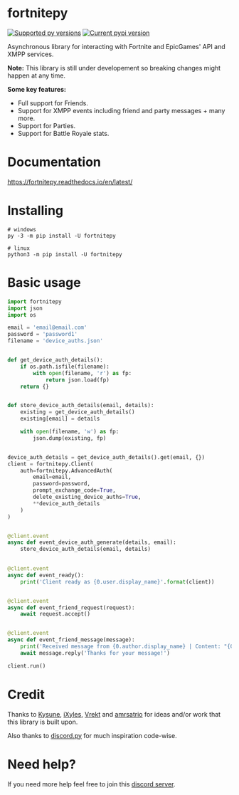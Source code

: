  # fortnitepy

[![Supported py versions](https://img.shields.io/pypi/pyversions/fortnitepy.svg)](https://pypi.org/project/fortnitepy/)
[![Current pypi version](https://img.shields.io/pypi/v/fortnitepy.svg)](https://pypi.org/project/fortnitepy/)

Asynchronous library for interacting with Fortnite and EpicGames' API and XMPP services.

**Note:** This library is still under developement so breaking changes might happen at any time.

**Some key features:**
- Full support for Friends.
- Support for XMPP events including friend and party messages + many more.
- Support for Parties.
- Support for Battle Royale stats.

# Documentation
https://fortnitepy.readthedocs.io/en/latest/

# Installing
```
# windows
py -3 -m pip install -U fortnitepy

# linux
python3 -m pip install -U fortnitepy
```

# Basic usage
```py
import fortnitepy
import json
import os

email = 'email@email.com'
password = 'password1'
filename = 'device_auths.json'


def get_device_auth_details():
    if os.path.isfile(filename):
        with open(filename, 'r') as fp:
            return json.load(fp)
    return {}


def store_device_auth_details(email, details):
    existing = get_device_auth_details()
    existing[email] = details

    with open(filename, 'w') as fp:
        json.dump(existing, fp)


device_auth_details = get_device_auth_details().get(email, {})
client = fortnitepy.Client(
    auth=fortnitepy.AdvancedAuth(
        email=email,
        password=password,
        prompt_exchange_code=True,
        delete_existing_device_auths=True,
        **device_auth_details
    )
)


@client.event
async def event_device_auth_generate(details, email):
    store_device_auth_details(email, details)
    

@client.event
async def event_ready():
    print('Client ready as {0.user.display_name}'.format(client))


@client.event
async def event_friend_request(request):
    await request.accept()


@client.event
async def event_friend_message(message):
    print('Received message from {0.author.display_name} | Content: "{0.content}"'.format(message))
    await message.reply('Thanks for your message!')

client.run()
```

# Credit
Thanks to [Kysune](https://github.com/SzymonLisowiec), [iXyles](https://github.com/iXyles), [Vrekt](https://github.com/Vrekt) and [amrsatrio](https://github.com/Amrsatrio) for ideas and/or work that this library is built upon.

Also thanks to [discord.py](https://github.com/Rapptz/discord.py) for much inspiration code-wise.

# Need help?
If you need more help feel free to join this [discord server](https://discord.gg/rnk869s).
